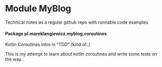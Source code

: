 # Module MyBlog

Technical notes as a regular github repo with runnable code examples

#### Package pl.mareklangiewicz.myblog.coroutines

Kotlin Coroutines Intro in "TDD" (kind of..)

This is my attempt to learn about kotlin coroutines and write some tests on the way.

